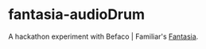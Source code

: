 # fantasia-audioDrum

A hackathon experiment with Befaco | Familiar's [Fantasia](https://github.com/xustafu/Fantasia). 
